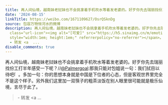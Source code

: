 ```yaml
---
title: 再人间仙境，越南妹老挝妹也不会挑拿着手机吹水等着发老婆的。好歹你先去瑞丽找份工打半年感受一下呢？//@Palmergoal:那我只能对包姐说一句：我们拭目以待吧[可...
date: '2024-08-15'
linkTitle: https://weibo.com/1671109627/OsrQSknDg
source: 包容万物恒河水的微博
description: 再人间仙境，越南妹老挝妹也不会挑拿着手机吹水等着发老婆的。好歹你先去瑞丽找份工打半年感受一下呢？//<a href="https://weibo.com/n/Palmergoal">@Palmergoal</a>:那我只能对包姐说一句：我们拭目以待吧<span
  class="url-icon"><img alt="[可爱]" src="https://h5.sinaimg.cn/m/emoticon/icon/default/d_keai-9aae643ce8.png"
  style="width:1em; height:1em;" referrerpolicy="no-referrer"></span>。多加一句：你的思想本身就是中国是下位者的心态，但是客观世界里完全不是这个样子。另外我们这里加一双筷子的粗茶淡饭在别人眼里很可能就是极乐仙境，言尽于此了。<br><blockquote>
  - 转发 <a  ...
disable_comments: true
---
```

再人间仙境，越南妹老挝妹也不会挑拿着手机吹水等着发老婆的。好歹你先去瑞丽找份工打半年感受一下呢？//<a href="https://weibo.com/n/Palmergoal">@Palmergoal</a>:那我只能对包姐说一句：我们拭目以待吧<span class="url-icon"><img alt="[可爱]" src="https://h5.sinaimg.cn/m/emoticon/icon/default/d_keai-9aae643ce8.png" style="width:1em; height:1em;" referrerpolicy="no-referrer"></span>。多加一句：你的思想本身就是中国是下位者的心态，但是客观世界里完全不是这个样子。另外我们这里加一双筷子的粗茶淡饭在别人眼里很可能就是极乐仙境，言尽于此了。<br><blockquote> - 转发 <a  ...